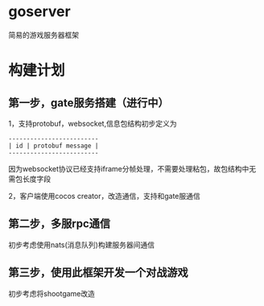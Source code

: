 # goserver
简易的游戏服务器框架

# 构建计划

## 第一步，gate服务搭建（进行中）
1，支持protobuf，websocket,信息包结构初步定义为

    -------------------------
    | id | protobuf message |
    -------------------------
因为websocket协议已经支持iframe分帧处理，不需要处理粘包，故包结构中无需包长度字段 

2，客户端使用cocos creator，改造通信，支持和gate服通信   

## 第二步，多服rpc通信
初步考虑使用nats(消息队列)构建服务器间通信

## 第三步，使用此框架开发一个对战游戏
初步考虑将shootgame改造

